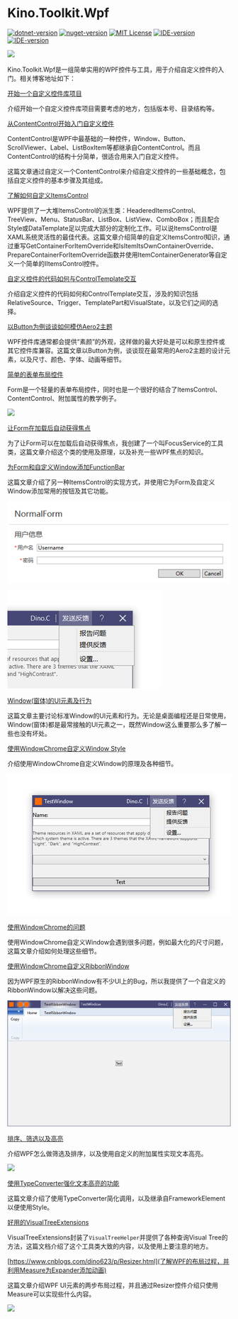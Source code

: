 # Kino.Toolkit.Wpf

[![dotnet-version](https://img.shields.io/badge/.net-%3E%3D4.5-blue.svg?style=flat-square)](https://dotnet.microsoft.com/) [![nuget-version](https://img.shields.io/nuget/v/Kino.Toolkit.Wpf.svg?style=flat-square)](https://www.nuget.org/packages/Kino.Toolkit.Wpf/) [![MIT License](https://img.shields.io/badge/license-MIT-green.svg?style=flat-square)](https://github.com/DinoChan/Kino.Toolkit.Wpf/blob/master/LICENSE) [![IDE-version](https://img.shields.io/badge/IDE-vs2017-purple.svg?style=flat-square)](https://visualstudio.microsoft.com/) [![IDE-version](https://img.shields.io/badge/IDE-vs2019-purple.svg?style=flat-square)](https://visualstudio.microsoft.com/)


![](https://raw.githubusercontent.com/DinoChan/Kino.Toolkit.Wpf/master/demo.png)

Kino.Toolkit.Wpf是一组简单实用的WPF控件与工具，用于介绍自定义控件的入门。相关博客地址如下：


[开始一个自定义控件库项目](https://www.cnblogs.com/dino623/p/CustomControLibrary.html)

介绍开始一个自定义控件库项目需要考虑的地方，包括版本号、目录结构等。

[从ContentControl开始入门自定义控件](https://www.cnblogs.com/dino623/p/How-To-Create-CustomControl.html)

ContentControl是WPF中最基础的一种控件，Window、Button、ScrollViewer、Label、ListBoxItem等都继承自ContentControl。而且ContentControl的结构十分简单，很适合用来入门自定义控件。

这篇文章通过自定义一个ContentControl来介绍自定义控件的一些基础概念，包括自定义控件的基本步骤及其组成。

[了解如何自定义ItemsControl](https://www.cnblogs.com/dino623/p/Custom-ItemsControl.html)

WPF提供了一大堆ItemsControl的派生类：HeaderedItemsControl、TreeView、Menu、StatusBar、ListBox、ListView、ComboBox；而且配合Style或DataTemplate足以完成大部分的定制化工作。可以说ItemsControl是XAML系统灵活性的最佳代表。这篇文章介绍简单的自定义ItemsControl知识，通过重写GetContainerForItemOverride和IsItemItsOwnContainerOverride、PrepareContainerForItemOverride函数并使用ItemContainerGenerator等自定义一个简单的IItemsControl控件。

[自定义控件的代码如何与ControlTemplate交互](https://www.cnblogs.com/dino623/p/interact_with_ControlTemplate.html)

介绍自定义控件的代码如何和ControlTemplate交互，涉及的知识包括RelativeSource、Trigger、TemplatePart和VisualState，以及它们之间的选择。


[以Button为例谈谈如何模仿Aero2主题](https://www.cnblogs.com/dino623/p/Aero2Theme.html)

WPF控件库通常都会提供“素颜”的外观，这样做的最大好处是可以和原生控件或其它控件库兼容。这篇文章以Button为例，谈谈现在最常用的Aero2主题的设计元素，以及尺寸、颜色、字体、动画等细节。

[简单的表单布局控件](https://www.cnblogs.com/dino623/p/WPF-Form-Layout.html)

Form是一个轻量的表单布局控件，同时也是一个很好的结合了ItemsControl、ContentControl、附加属性的教学例子。

![](https://img2018.cnblogs.com/blog/38937/201812/38937-20181224155611763-1596133293.png)

[让Form在加载后自动获得焦点](https://www.cnblogs.com/dino623/p/AutoFocus.html)

为了让Form可以在加载后自动获得焦点，我创建了一个叫FocusService的工具类，这篇文章介绍这个类的使用及原理，以及补充一些WPF焦点的知识。

[为Form和自定义Window添加FunctionBar](https://www.cnblogs.com/dino623/p/FunctionBar.html)

这篇文章介绍了另一种ItemsControl的实现方式，并使用它为Form及自定义Window添加常用的按钮及其它功能。


![](https://raw.githubusercontent.com/DinoChan/Pictures/master/functionbar/1.png)

![](https://raw.githubusercontent.com/DinoChan/Pictures/master/functionbar/2.png)

[Window(窗体)的UI元素及行为](https://www.cnblogs.com/dino623/p/uielements_of_window.html)

这篇文章主要讨论标准Window的UI元素和行为。无论是桌面编程还是日常使用，Window(窗体)都是最常接触的UI元素之一，既然Window这么重要那么多了解一些也没有坏处。

[使用WindowChrome自定义Window Style](https://www.cnblogs.com/dino623/p/custom_window_style_using_WindowChrome.html)

介绍使用WindowChrome自定义Window的原理及各种细节。

![](https://raw.githubusercontent.com/DinoChan/Pictures/master/CustomWindowUsingWindowChrome/1.png)

[使用WindowChrome的问题](https://www.cnblogs.com/dino623/p/problems_of_WindowChrome.html)

使用WindowChrome自定义Window会遇到很多问题，例如最大化的尺寸问题，这篇文章介绍如何处理这些细节。

[使用WindowChrome自定义RibbonWindow](https://www.cnblogs.com/dino623/p/custom_ribbonwindow_using_WindowChrome.html)

因为WPF原生的RibbonWindow有不少UI上的Bug，所以我提供了一个自定义的RibbonWindow以解决这些问题。

![](https://raw.githubusercontent.com/DinoChan/Pictures/master/RibbonWindow/3.png)

[排序、筛选以及高亮](https://www.cnblogs.com/dino623/p/sort_filter_highlight.html)

介绍WPF怎么做筛选及排序，以及使用自定义的附加属性实现文本高亮。

![](https://img2018.cnblogs.com/blog/38937/201906/38937-20190621144025431-973300660.gif)

[使用TypeConverter强化文本高亮的功能](https://www.cnblogs.com/dino623/p/TextBlockHighlightSource.html)

这篇文章介绍了使用TypeConverter简化调用，以及继承自FrameworkElement以便使用Style。

[好用的VisualTreeExtensions](https://www.cnblogs.com/dino623/p/VisualTreeExtensions.html)

VisualTreeExtensions封装了`VisualTreeHelper`并提供了各种查询Visual Tree的方法，这篇文档介绍了这个工具类大致的内容，以及使用上要注意的地方。

[https://www.cnblogs.com/dino623/p/Resizer.html](了解WPF的布局过程，并利用Measure为Expander添加动画)

这篇文章介绍WPF UI元素的两步布局过程，并且通过Resizer控件介绍只使用Measure可以实现些什么内容。

![](https://img2018.cnblogs.com/blog/38937/201907/38937-20190716160348707-33264020.gif)
